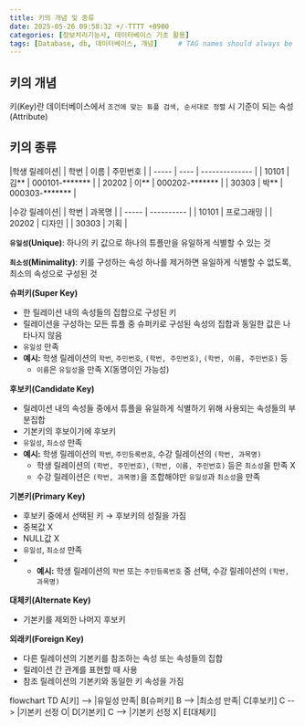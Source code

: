 ```yaml
---
title: 키의 개념 및 종류
date: 2025-05-26 09:58:32 +/-TTTT +0900
categories: [정보처리기능사, 데이터베이스 기초 활용]
tags: [Database, db, 데이터베이스, 개념]     # TAG names should always be lowercase
---
```


## 키의 개념
키(Key)란 데이터베이스에서 `조건에 맞는 튜플 검색, 순서대로 정렬` 시 기준이 되는 속성(Attribute)

## 키의 종류

|학생 릴레이션|
| 학번  | 이름 | 주민번호       |
| ----- | ---- | -------------- |
| 10101 | 김** | 000101-******* |
| 20202 | 이** | 000202-******* |
| 30303 | 박** | 000303-******* |

|수강 릴레이션|
| 학번  | 과목명     |
| ----- | ---------- |
| 10101 | 프로그래밍 |
| 20202 | 디자인     |
| 30303 | 기획       |

**`유일성`(Unique)**: 하나의 키 값으로 하나의 튜플만을 유일하게 식별할 수 있는 것

**`최소성`(Minimality)**: 키를 구성하는 속성 하나를 제거하면 유일하게 식별할 수 없도록, 최소의 속성으로 구성된 것

**슈퍼키(Super Key)**
* 한 릴레이션 내의 속성들의 집합으로 구성된 키
* 릴레이션을 구성하는 모든 튜플 중 슈퍼키로 구성된 속성의 집합과 동일한 값은 나타나지 않음
* `유일성` 만족
* **예시:** 학생 릴레이션의 `학번`, `주민번호`, `(학번, 주민번호)`, `(학번, 이름, 주민번호)` 등
  * `이름`은 `유일성`을 만족 X(동명이인 가능성)

**후보키(Candidate Key)**
* 릴레이션 내의 속성들 중에서 튜플을 유일하게 식별하기 위해 사용되는 속성들의 부분집합
* 기본키의 후보이기에 후보키
* `유일성`, `최소성` 만족
* **예시:** 학생 릴레이션의 `학번`, `주민등록번호`, 수강 릴레이션의 `(학번, 과목명)`
  * 학생 릴레이션의 `(학번, 주민번호)`, `(학번, 이름, 주민번호)` 등은 `최소성`을 만족 X
  * 수강 릴레이션은 `(학번, 과목명)`을 조합해야만 `유일성`과 `최소성`을 만족

**기본키(Primary Key)**
* 후보키 중에서 선택된 키 → 후보키의 성질을 가짐
* 중복값 X
* NULL값 X
* `유일성`, `최소성` 만족
* * **예시:** 학생 릴레이션의 `학번` 또는 `주민등록번호` 중 선택, 수강 릴레이션의 `(학번, 과목명)`

**대체키(Alternate Key)**
* 기본키를 제외한 나머지 후보키

**외래키(Foreign Key)**
* 다른 릴레이션의 기본키를 참조하는 속성 또는 속성들의 집합
* 릴레이션 간 관계를 표현할 때 사용
* 참조 릴레이션의 기본키와 동일한 키 속성을 가짐

flowchart TD
    A[키] --> |유일성 만족|   B[슈퍼키]
    B -->     |최소성 만족|   C[후보키]
    C -->     |기본키 선정 O| D[기본키]
    C -->     |기본키 선정 X| E[대체키]
